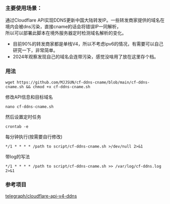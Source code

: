 ### 主要使用场景：
通过Cloudflare API实现DDNS更新中国大陆转发IP。一些转发商家提供的域名在境内会被dns污染，直接cname的话会将错误IP一同解析，  
所以可以部署此脚本在境外服务器定时检测域名解析的变化。

- 目前90%的转发商家都是单栈V4，所以不考虑ipv6的情况，有需要可以自己研究一下，非常简单。
- 2024年观察发现自己的域名会连带污染，感觉没啥用了放在这里存个档。

### 用法
```
wget https://github.com/MJJSUN/cf-ddns-cname/blob/main/cf-ddns-cname.sh && chmod +x cf-ddns-cname.sh
```
修改API信息和目标域名 
```
nano cf-ddns-cname.sh
```
然后设置定时任务
```
crontab -e
```
每分钟执行(按需要自行修改)
```
*/1 * * * * /path to script/cf-ddns-cname.sh >/dev/null 2>&1
```
带log的写法
```
*/1 * * * * /path to script/cf-ddns-cname.sh >> /var/log/cf-ddns.log 2>&1
```

### 参考项目
[teIegraph/cloudflare-api-v4-ddns](https://github.com/teIegraph/cloudflare-api-v4-ddns/blob/master/new-cloudflare.sh)
